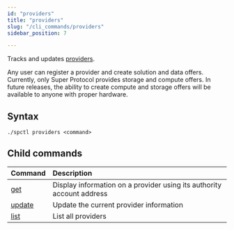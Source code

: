 ```yaml
---
id: "providers"
title: "providers"
slug: "/cli_commands/providers"
sidebar_position: 7

---
```


Tracks and updates [providers](/developers/fundamentals/offers).

Any user can register a provider and create solution and data offers. Currently, only Super Protocol provides storage and compute offers. In future releases, the ability to create compute and storage offers will be available to anyone with proper hardware.

## Syntax

```
./spctl providers <command>
```

## Child commands

| **Command**                                         | **Description**                                         |
|:----------------------------------------------------|:--------------------------------------------------------|
| [get](/developers/cli_commands/providers/get)       | Display information on a provider using its authority account address|
| [update](/developers/cli_commands/providers/update) | Update the current provider information               |
| [list](/developers/cli_commands/providers/list)     | List all providers                                          |